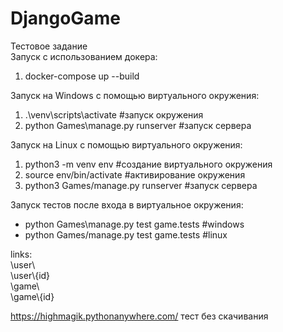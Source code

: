 # DjangoGame
  Тестовое задание  
  Запуск с использованием докера:  
1) docker-compose up --build  
  
  Запуск на Windows с помощью виртуального окружения: 
1) .\venv\scripts\activate #запуск окружения  
2) python Games\manage.py runserver #запуск сервера  
  
  Запуск на Linux с помощью виртуального окружения:  
1) python3 -m venv env #создание виртуального окружения   
2) source env/bin/activate #активирование окружения  
3) python3 Games/manage.py runserver #запуск сервера  
  
  Запуск тестов после входа в виртуальное окружения:  
- python Games\manage.py test game.tests #windows  
- python Games/manage.py test game.tests #linux
  
links:  
\user\  
\user\\{id}  
\game\  
\game\\{id}  
  
https://highmagik.pythonanywhere.com/ тест без скачивания
